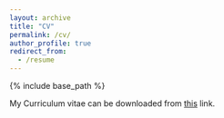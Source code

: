 ```yaml
---
layout: archive
title: "CV"
permalink: /cv/
author_profile: true
redirect_from:
  - /resume
---
```


{% include base_path %}

My Curriculum vitae can be downloaded from [this](./files/OToragay_CV.pdf) link.
